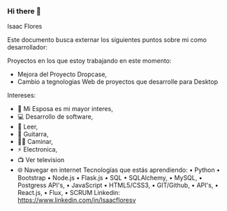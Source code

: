 ### Hi there 👋

<!--
**IsaacFloresv/IsaacFloresv** is a ✨ _special_ ✨ repository because its `README.md` (this file) appears on your GitHub profile.

Here are some ideas to get you started:

- 🔭 I’m currently working on ...
- 🌱 I’m currently learning ...
- 👯 I’m looking to collaborate on ...
- 🤔 I’m looking for help with ...
- 💬 Ask me about ...
- 📫 How to reach me: ...
- 😄 Pronouns: ...
- ⚡ Fun fact: ...
-->

Isaac Flores

Este documento busca externar los siguientes puntos sobre mi como desarrollador:

Proyectos en los que estoy trabajando en este momento:

-	Mejora del Proyecto Dropcase,
-	Cambio a tegnologias Web de proyectos que desarrolle para Desktop

Intereses:
-	👫 Mi Esposa es mi mayor interes,
-	💻 Desarrollo de software,
-	📖 Leer,
-	🎸 Guitarra,
-	🚶‍♂️ Caminar,
-	⚡ Electronica,
-	📺 Ver television
- 🌐 Navegar en internet
Tecnologías que estás aprendiendo:
•	Python
•	Bootstrap
•	Node.js
•	Flask.js
•	SQL
•	SQLAlchemy,
•	MySQL,
•	Postgress API's,
•	JavaScript
•	HTML5/CSS3,
•	GIT/Github,
•	API's,
•	React.js,
•	Flux,
•	SCRUM
Linkedin: https://www.linkedin.com/in/Isaacfloresv

